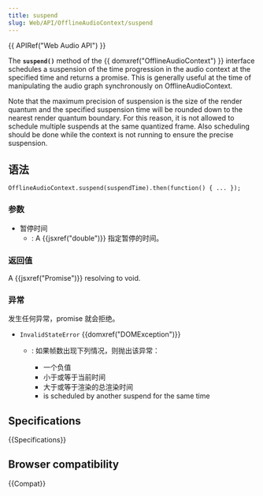 ```yaml
---
title: suspend
slug: Web/API/OfflineAudioContext/suspend
---
```


{{ APIRef("Web Audio API") }}

The **`suspend()`** method of the {{ domxref("OfflineAudioContext") }} interface schedules a suspension of the time progression in the audio context at the specified time and returns a promise. This is generally useful at the time of manipulating the audio graph synchronously on OfflineAudioContext.

Note that the maximum precision of suspension is the size of the render quantum and the specified suspension time will be rounded down to the nearest render quantum boundary. For this reason, it is not allowed to schedule multiple suspends at the same quantized frame. Also scheduling should be done while the context is not running to ensure the precise suspension.

## 语法

```plain
OfflineAudioContext.suspend(suspendTime).then(function() { ... });
```

### 参数

- 暂停时间
  - : A {{jsxref("double")}} 指定暂停的时间。

### 返回值

A {{jsxref("Promise")}} resolving to void.

### 异常

发生任何异常，promise 就会拒绝。

- `InvalidStateError` {{domxref("DOMException")}}

  - : 如果帧数出现下列情况，则抛出该异常：

    - 一个负值
    - 小于或等于当前时间
    - 大于或等于渲染的总渲染时间
    - is scheduled by another suspend for the same time

## Specifications

{{Specifications}}

## Browser compatibility

{{Compat}}
